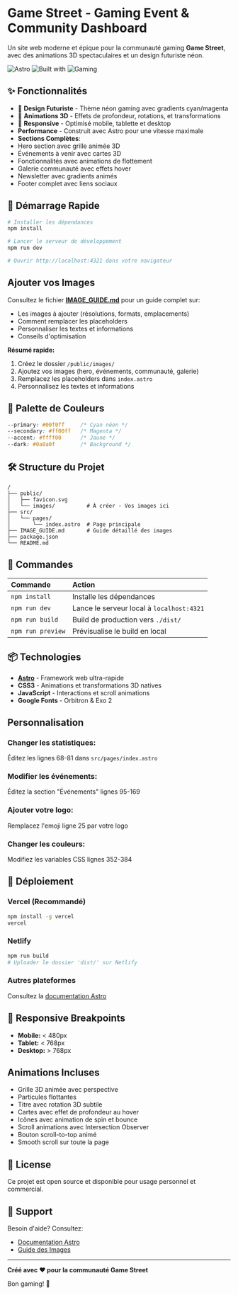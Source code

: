 #  Game Street - Gaming Event & Community Dashboard

Un site web moderne et épique pour la communauté gaming **Game Street**, avec des animations 3D spectaculaires et un design futuriste néon.

![Astro](https://img.shields.io/badge/Astro-5.14-ff5d01?style=for-the-badge&logo=astro)
![Built with](https://img.shields.io/badge/Built%20with-3D%20Animations-00f0ff?style=for-the-badge)
![Gaming](https://img.shields.io/badge/Gaming-Community-ff00ff?style=for-the-badge)

## ✨ Fonctionnalités

- 🎨 **Design Futuriste** - Thème néon gaming avec gradients cyan/magenta
- 🌟 **Animations 3D** - Effets de profondeur, rotations, et transformations
- 📱 **Responsive** - Optimisé mobile, tablette et desktop
-  **Performance** - Construit avec Astro pour une vitesse maximale
-  **Sections Complètes**:
  - Hero section avec grille animée 3D
  - Événements à venir avec cartes 3D
  - Fonctionnalités avec animations de flottement
  - Galerie communauté avec effets hover
  - Newsletter avec gradients animés
  - Footer complet avec liens sociaux

## 🚀 Démarrage Rapide

```bash
# Installer les dépendances
npm install

# Lancer le serveur de développement
npm run dev

# Ouvrir http://localhost:4321 dans votre navigateur
```

##  Ajouter vos Images

Consultez le fichier **[IMAGE_GUIDE.md](IMAGE_GUIDE.md)** pour un guide complet sur:
- Les images à ajouter (résolutions, formats, emplacements)
- Comment remplacer les placeholders
- Personnaliser les textes et informations
- Conseils d'optimisation

**Résumé rapide:**
1. Créez le dossier `/public/images/`
2. Ajoutez vos images (hero, événements, communauté, galerie)
3. Remplacez les placeholders dans `index.astro`
4. Personnalisez les textes et informations

## 🎨 Palette de Couleurs

```css
--primary: #00f0ff     /* Cyan néon */
--secondary: #ff00ff   /* Magenta */
--accent: #ffff00      /* Jaune */
--dark: #0a0a0f        /* Background */
```

## 🛠️ Structure du Projet

```text
/
├── public/
│   ├── favicon.svg
│   └── images/          # À créer - Vos images ici
├── src/
│   └── pages/
│       └── index.astro  # Page principale
├── IMAGE_GUIDE.md       # Guide détaillé des images
├── package.json
└── README.md
```

## 🧞 Commandes

| Commande              | Action                                         |
| :-------------------- | :--------------------------------------------- |
| `npm install`         | Installe les dépendances                       |
| `npm run dev`         | Lance le serveur local à `localhost:4321`      |
| `npm run build`       | Build de production vers `./dist/`             |
| `npm run preview`     | Prévisualise le build en local                 |

## 📦 Technologies

- **[Astro](https://astro.build)** - Framework web ultra-rapide
- **CSS3** - Animations et transformations 3D natives
- **JavaScript** - Interactions et scroll animations
- **Google Fonts** - Orbitron & Exo 2

##  Personnalisation

### Changer les statistiques:
Éditez les lignes 68-81 dans `src/pages/index.astro`

### Modifier les événements:
Éditez la section "Événements" lignes 95-169

### Ajouter votre logo:
Remplacez l'emoji  ligne 25 par votre logo

### Changer les couleurs:
Modifiez les variables CSS lignes 352-384

## 🚀 Déploiement

### Vercel (Recommandé)
```bash
npm install -g vercel
vercel
```

### Netlify
```bash
npm run build
# Uploader le dossier 'dist/' sur Netlify
```

### Autres plateformes
Consultez la [documentation Astro](https://docs.astro.build/en/guides/deploy/)

## 📱 Responsive Breakpoints

- **Mobile:** < 480px
- **Tablet:** < 768px
- **Desktop:** > 768px

##  Animations Incluses

- Grille 3D animée avec perspective
- Particules flottantes
- Titre avec rotation 3D subtile
- Cartes avec effet de profondeur au hover
- Icônes avec animation de spin et bounce
- Scroll animations avec Intersection Observer
- Bouton scroll-to-top animé
- Smooth scroll sur toute la page

## 📄 License

Ce projet est open source et disponible pour usage personnel et commercial.

## 💬 Support

Besoin d'aide? Consultez:
- [Documentation Astro](https://docs.astro.build)
- [Guide des Images](IMAGE_GUIDE.md)

---

**Créé avec ❤️ pour la communauté Game Street**

Bon gaming! 🚀
